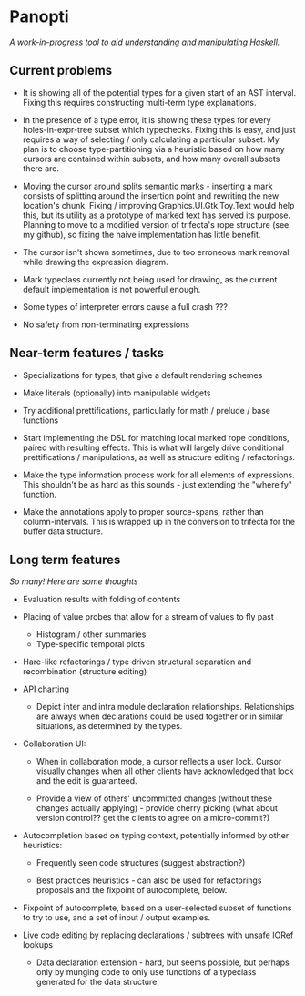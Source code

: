 # Panopti

*A work-in-progress tool to aid understanding and manipulating Haskell.*

## Current problems

* It is showing all of the potential types for a given start of an AST interval.  Fixing this requires constructing multi-term type explanations.

* In the presence of a type error, it is showing these types for every holes-in-expr-tree subset which typechecks.  Fixing this is easy, and just requires a way of selecting / only calculating a particular subset.  My plan is to choose type-partitioning via a heuristic based on how many cursors are contained within subsets, and how many overall subsets there are.

* Moving the cursor around splits semantic marks - inserting a mark consists of splitting around the insertion point and rewriting the new location's chunk.  Fixing / improving Graphics.UI.Gtk.Toy.Text would help this, but its utility as a prototype of marked text has served its purpose.  Planning to move to a modified version of trifecta's rope structure (see my github), so fixing the naive implementation has little benefit.

* The cursor isn't shown sometimes, due to too erroneous mark removal while drawing the expression diagram.

* Mark typeclass currently not being used for drawing, as the current default implementation is not powerful enough.

* Some types of interpreter errors cause a full crash ???

* No safety from non-terminating expressions


## Near-term features / tasks

* Specializations for types, that give a default rendering schemes

* Make literals (optionally) into manipulable widgets

* Try additional prettifications, particularly for math / prelude / base functions

* Start implementing the DSL for matching local marked rope conditions, paired with resulting effects.  This is what will largely drive conditional prettifications / manipulations, as well as structure editing / refactorings.

* Make the type information process work for all elements of expressions.  This shouldn't be as hard as this sounds - just extending the "whereify" function.

* Make the annotations apply to proper source-spans, rather than column-intervals.  This is wrapped up in the conversion to trifecta for the buffer data structure.


## Long term features

*So many! Here are some thoughts*


* Evaluation results with folding of contents

* Placing of value probes that allow for a stream of values to fly past
  * Histogram / other summaries
  * Type-specific temporal plots

* Hare-like refactorings / type driven structural separation and recombination (structure editing)

* API charting
  * Depict inter and intra module declaration relationships.  Relationships are always when declarations could be used together or in similar situations, as determined by the types. 

* Collaboration UI:
  * When in collaboration mode, a cursor reflects a user lock.  Cursor visually changes when all other clients have acknowledged that lock and the edit is guaranteed.

  * Provide a view of others' uncommitted changes (without these changes actually applying) - provide cherry picking (what about version control?? get the clients to agree on a micro-commit?)

* Autocompletion based on typing context, potentially informed by other heuristics:
  * Frequently seen code structures (suggest abstraction?)

  * Best practices heuristics - can also be used for refactorings proposals and the fixpoint of autocomplete, below.

* Fixpoint of autocomplete, based on a user-selected subset of functions to try to use, and a set of input / output examples.


* Live code editing by replacing declarations / subtrees with unsafe IORef lookups
  *  Data declaration extension - hard, but seems possible, but perhaps only by munging code to only use functions of a typeclass generated for the data structure.
